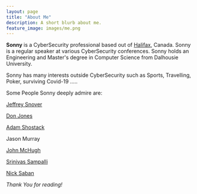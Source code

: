 ```yaml
---
layout: page
title: "About Me"
description: A short blurb about me.
feature_image: images/me.png
---
```



**Sonny** is a CyberSecurity professional based out of [Halifax](https://en.wikipedia.org/wiki/Halifax,_Nova_Scotia), Canada. Sonny is a regular speaker at various CyberSecurity conferences. Sonny holds an Engineering and Master's degree in Computer Science from Dalhousie University. 

Sonny has many interests outside CyberSecurity such as Sports, Travelling, Poker, surviving Covid-19 .....

Some People Sonny deeply admire are:

[Jeffrey Snover](https://twitter.com/jsnover)

[Don Jones](https://twitter.com/concentrateddon)

[Adam Shostack](https://adam.shostack.org/blog/category/threat-modeling/)

Jason Murray

[John McHugh](https://scholar.google.com/citations?user=PA1ehnMAAAAJ&hl=en)

[Srinivas Sampalli](https://scholar.google.ca/citations?user=UCVetfAAAAAJ&hl=en)

[Nick Saban](https://en.wikipedia.org/wiki/Nick_Saban)

*Thank You for reading!*

